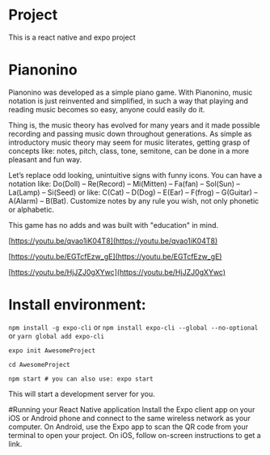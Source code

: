 # Project

This is a react native and expo project

# Pianonino

Pianonino was developed as a simple piano game. With Pianonino, music notation is just reinvented and simplified, in such a way that playing and reading music becomes so easy, anyone could easily do it.

Thing is, the music theory has evolved for many years and it made possible recording and passing music down throughout generations. As simple as introductory music theory may seem for music literates, getting grasp of concepts like: notes, pitch, class, tone, semitone, can be done in a more pleasant and fun way.

Let’s replace odd looking, unintuitive signs with funny icons. You can have a notation like: Do(Doll) – Re(Record) – Mi(Mitten) – Fa(fan) – Sol(Sun) – La(Lamp) – Si(Seed) or like: C(Cat) – D(Dog) – E(Ear) – F(frog) – G(Guitar) – A(Alarm) – B(Bat). Customize notes by any rule you wish, not only phonetic or alphabetic.

This game has no adds and was built with "education" in mind.

[https://youtu.be/qvao1iK04T8](https://youtu.be/qvao1iK04T8)

[https://youtu.be/EGTcfEzw_gE](https://youtu.be/EGTcfEzw_gE)

[https://youtu.be/HjJZJ0gXYwc](https://youtu.be/HjJZJ0gXYwc)

# Install environment:
``
npm install -g expo-cli
``
or
``npm install expo-cli --global --no-optional``
or
``yarn global add expo-cli``

``
expo init AwesomeProject
``

``
cd AwesomeProject
``

``
npm start # you can also use: expo start
``

This will start a development server for you.

#Running your React Native application
Install the Expo client app on your iOS or Android phone and connect to the same wireless network as your computer. On Android, use the Expo app to scan the QR code from your terminal to open your project. On iOS, follow on-screen instructions to get a link.

